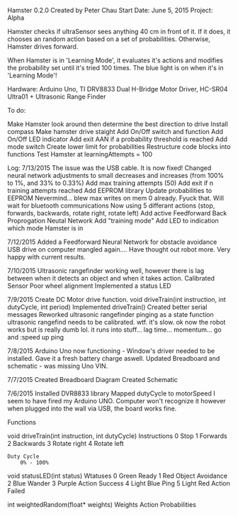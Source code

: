 Hamster 0.2.0 
Created by Peter Chau
Start Date: June 5, 2015
Project: Alpha

Hamster checks if ultraSensor sees anything 40 cm in front of it. If it does, it chooses an random action based on a set of probabilities. Otherwise, Hamster drives forward. 

When Hamster is in 'Learning Mode', it evaluates it's actions and modifies the probability set until it's tried 100 times. The blue light is on when it's in 'Learning Mode'!

Hardware: Arduino Uno, TI DRV8833 Dual H-Bridge Motor Driver, HC-SR04 Ultra01 + Ultrasonic Range Finder

To do:

Make Hamster look around then determine the best direction to drive
Install compass
Make hamster drive staight
Add On/Off switch and function
Add On/Off LED indicator
Add exit AAN if a probability threshold is reached
Add mode switch
Create lower limit for probabilities
Restructure code blocks into functions
Test Hamster at learningAttempts = 100

Log:
7/13/2015
The issue was the USB cable. It is now fixed!
Changed neural network adjustments to small decreases and increases (from 100% to 1%, and 33% to 0.33%)
Add max training attempts (50)
  Add exit if n training attempts reached
Add EEPROM library
  Update probabilities to EEPROM
  Nevermind... blew max writes on mem 0 already. Fyuck that. Will wait for bluetooth communications
Now using 5 differant actions (stop, forwards, backwards, rotate right, rotate left)
Add active Feedforward Back Proprogation Neutal Network
  Add "training mode"
  Add LED to indication which mode Hamster is in

7/12/2015
Added a Feedforward Neural Network for obstacle avoidance
USB drive on computer mangled again.... Have thought out robot more. Very happy with current results.

7/10/2015
Ultrasonic rangefinder working well, however there is lag between when it detects an object and when it takes action.
  Calibrated Sensor
Poor wheel alignment
Implemented a status LED

7/9/2015
Create DC Motor drive function. void driveTrain(int instruction, int dutyCycle, int period)
Implemented driveTrain()
Created better serial messages
Reworked ultrasonic rangefinder pinging as a state function
ultrasonic rangefind needs to be calibrated. wtf. it's slow.
ok now the robot works but is really dumb lol. it runs into stuff... lag time... momentum... go and :speed up ping

7/8/2015
Arduino Uno now functioning - Window's driver needed to be installed. Gave it a fresh battery charge aswell.
Updated Breadboard and schematic - was missing Uno VIN.

7/7/2015
Created Breadboard Diagram
Created Schematic

7/6/2015
Installed DVR8833 library
Mapped dutyCycle to motorSpeed
I seem to have fired my Arduino UNO. Computer won't recognize it however when plugged into the wall via USB, the board works fine.

Functions

void driveTrain(int instruction, int dutyCycle)
	Instructions
		0	Stop
		1	Forwards
		2	Backwards
		3	Rotate right
		4	Rotate left

	Duty Cycle
		0% - 100%

void statusLED(int status)
	Wtatuses
		0	Green		Ready
		1	Red 		Object Avoidance
		2	Blue 		Wander
		3	Purple		Action Success
		4	Light Blue 	Ping
		5	Light Red 	Action Failed

int weightedRandom(float* weights)
	Weights
		Action Probabilities
